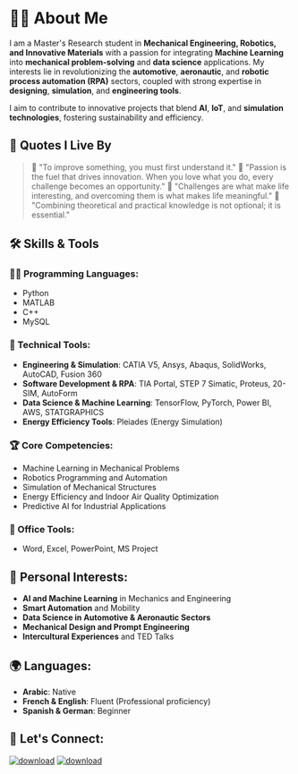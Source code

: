 # 🙋‍♂️ About Me
I am a Master's Research student in **Mechanical Engineering, Robotics, and Innovative Materials** with a passion for integrating **Machine Learning** into **mechanical problem-solving** and **data science** applications. My interests lie in revolutionizing the **automotive**, **aeronautic**, and **robotic process automation (RPA)** sectors, coupled with strong expertise in **designing**, **simulation**, and **engineering tools**.  

I aim to contribute to innovative projects that blend **AI**, **IoT**, and **simulation technologies**, fostering sustainability and efficiency.  

## 💬 Quotes I Live By  
> 🌟 "To improve something, you must first understand it."
> 🌟 "Passion is the fuel that drives innovation. When you love what you do, every challenge becomes an opportunity."
> 🌟 "Challenges are what make life interesting, and overcoming them is what makes life meaningful."
> 🌟 "Combining theoretical and practical knowledge is not optional; it is essential."  

## 🛠️ Skills & Tools  

### 👨‍💻 Programming Languages:  
- Python  
- MATLAB  
- C++  
- MySQL  

### 🔧 Technical Tools:  
- **Engineering & Simulation**: CATIA V5, Ansys, Abaqus, SolidWorks, AutoCAD, Fusion 360  
- **Software Development & RPA**: TIA Portal, STEP 7 Simatic, Proteus, 20-SIM, AutoForm  
- **Data Science & Machine Learning**: TensorFlow, PyTorch, Power BI, AWS, STATGRAPHICS  
- **Energy Efficiency Tools**: Pleiades (Energy Simulation)  

### 🏆 Core Competencies:  
- Machine Learning in Mechanical Problems  
- Robotics Programming and Automation  
- Simulation of Mechanical Structures  
- Energy Efficiency and Indoor Air Quality Optimization  
- Predictive AI for Industrial Applications  

### 📝 Office Tools:  
- Word, Excel, PowerPoint, MS Project  

## 🎯 Personal Interests:  
- **AI and Machine Learning** in Mechanics and Engineering  
- **Smart Automation** and Mobility  
- **Data Science in Automotive & Aeronautic Sectors**  
- **Mechanical Design and Prompt Engineering**  
- **Intercultural Experiences** and TED Talks  

## 🌍 Languages:  
- **Arabic**: Native  
- **French & English**: Fluent (Professional proficiency)  
- **Spanish & German**: Beginner  

## 🔗 Let's Connect:   
  [![download](https://github.com/user-attachments/assets/08cba356-ff43-4bb4-aa76-fcd02b3ea3ad)](https://www.linkedin.com/in/faissal-elmokaddem/)
[![download](https://github.com/user-attachments/assets/1ed03263-63c8-46df-964f-c8e91ab1888f)](mailto:Elmokaddem.faissal.04.12.2002@gmail.com) 
